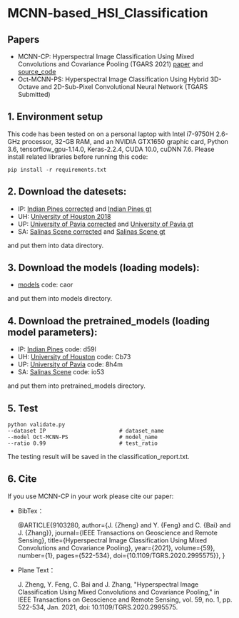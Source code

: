 # MCNN-based_HSI_Classification
## Papers
* MCNN-CP: Hyperspectral Image Classification Using Mixed Convolutions and Covariance Pooling (TGARS 2021) [paper](https://ieeexplore.ieee.org/document/9103280/) and [source_code](https://github.com/ZhengJianwei2/MCNN-based_HSI_Classification/blob/master/MCNN-CP-Source-code.ipynb)
* Oct-MCNN-PS: Hyperspectral Image Classification Using Hybrid 3D-Octave and 2D-Sub-Pixel Convolutional Neural Network (TGARS Submitted)

## 1. Environment setup
This code has been tested on on a personal laptop with Intel i7-9750H 2.6-GHz processor, 32-GB RAM, and an NVIDIA GTX1650 graphic card, Python 3.6, tensorflow_gpu-1.14.0, Keras-2.2.4, CUDA 10.0, cuDNN 7.6. Please install related libraries before running this code:

    pip install -r requirements.txt

## 2. Download the datesets:
* IP:
[Indian Pines corrected](http://www.ehu.eus/ccwintco/uploads/6/67/Indian_pines_corrected.mat) and
    [Indian Pines gt](http://www.ehu.eus/ccwintco/uploads/c/c4/Indian_pines_gt.mat)
* UH:
[University of Houston 2018](https://hyperspectral.ee.uh.edu/?page_id=1075)
* UP:
[University of Pavia corrected](http://www.ehu.eus/ccwintco/uploads/e/ee/PaviaU.mat) and
    [University of Pavia gt](http://www.ehu.eus/ccwintco/uploads/5/50/PaviaU_gt.mat)
* SA:
[Salinas Scene corrected](http://www.ehu.eus/ccwintco/uploads/a/a3/Salinas_corrected.mat) and
    [Salinas Scene gt](http://www.ehu.eus/ccwintco/uploads/f/fa/Salinas_gt.mat)

and put them into data directory.

## 3. Download the models (loading models):

* [models](https://pan.baidu.com/s/1fnthMICtci2lfuWEihkDJA) code: caor

and put them into models directory.

## 4. Download the pretrained_models (loading model parameters):
* IP:
[Indian Pines](https://pan.baidu.com/s/1shzME97Y7Ci_5EvM9qdTWQ) code: d59l
* UH:
[University of Houston](https://pan.baidu.com/s/11EZ88xSvmirem4f8UxY8Bg) code: Cb73
* UP:
[University of Pavia](https://pan.baidu.com/s/1wM8vBRewnBHmCHvPbnBnOg) code: 8h4m
* SA:
[Salinas Scene](https://pan.baidu.com/s/1DZAd5Ufm5DkCLUCVCz33dQ) code: io53

and put them into pretrained_models directory.

## 5. Test

    python validate.py                
	--dataset IP                       # dataset_name
	--model Oct-MCNN-PS                # model_name
	--ratio 0.99                       # test_ratio
           
The testing result will be saved in the classification_report.txt.

## 6. Cite
If you use MCNN-CP in your work please cite our paper:
* BibTex：


    @ARTICLE{9103280,
      author={J. {Zheng} and Y. {Feng} and C. {Bai} and J. {Zhang}},
      journal={IEEE Transactions on Geoscience and Remote Sensing}, 
      title={Hyperspectral Image Classification Using Mixed Convolutions and Covariance Pooling}, 
      year={2021},
      volume={59},
      number={1},
      pages={522-534},
      doi={10.1109/TGRS.2020.2995575}},
    }

* Plane Text：
	
    J. Zheng, Y. Feng, C. Bai and J. Zhang, "Hyperspectral Image Classification Using Mixed Convolutions and Covariance Pooling," in IEEE Transactions on Geoscience and Remote Sensing, vol. 59, no. 1, pp. 522-534, Jan. 2021, doi: 10.1109/TGRS.2020.2995575.
